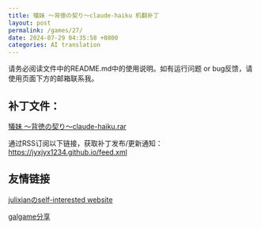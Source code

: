 ```yaml
---
title: 犠妹 ～背徳の契り～claude-haiku 机翻补丁
layout: post
permalink: /games/27/
date: 2024-07-29 04:35:58 +0800
categories: AI translation
---
```



请务必阅读文件中的README.md中的使用说明。如有运行问题 or bug反馈，请使用页面下方的邮箱联系我。

## 补丁文件：

[犠妹 ～背徳の契り～claude-haiku.rar](../resources/%E7%8A%A0%E5%A6%B9%20%EF%BD%9E%E8%83%8C%E5%BE%B3%E3%81%AE%E5%A5%91%E3%82%8A%EF%BD%9Eclaude-haiku.rar)

 

通过RSS订阅以下链接，获取补丁发布/更新通知：https://jyxjyx1234.github.io/feed.xml

## 友情链接

[julixianのself-interested website](https://julixian-siw.worldsystem.top/) 

[galgame分享](https://t.me/galgpt)
